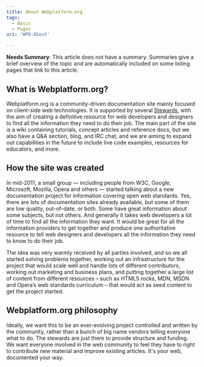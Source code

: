```yaml
---
title: About Webplatform.org
tags:
  - Basic
  - Pages
uri: 'WPD:About'

---
```

**Needs Summary**: This article does not have a summary. Summaries give a brief overview of the topic and are automatically included on some listing pages that link to this article.

## What is Webplatform.org?

Webplatform.org is a community-driven documentation site mainly focused on client-side web technologies. It is supported by several [Stewards](http://www.webplatform.org/stewards/), with the aim of creating a definitive resource for web developers and designers to find all the information they need to do their job. The main part of the site is a wiki containing tutorials, concept articles and reference docs, but we also have a Q&A section, blog, and IRC chat, and we are aiming to expand out capabilities in the future to include live code examples, resources for educators, and more.

## How the site was created

In mid-2011, a small group — including people from W3C, Google, Microsoft, Mozilla, Opera and others — started talking about a new documentation project for information covering open web standards. Yes, there are lots of documentation sites already available, but some of them are low quality, out-of-date, or both. Some have great information about some subjects, but not others. And generally it takes web developers a lot of time to find all the information they want. It would be great for all the information providers to get together and produce one authoritative resource to tell web designers and developers all the information they need to know to do their job.

The idea was very warmly received by all parties involved, and so we all started solving problems together, working out an infrastructure for the project that would scale well and handle lots of different contributors, working out marketing and business plans, and putting together a large list of content from different resources – such as HTML5 rocks, MDN, MSDN and Opera’s web standards curriculum – that would act as seed content to get the project started.

## Webplatform.org philosophy

Ideally, we want this to be an ever-evolving project controlled and written by the community, rather than a bunch of big name vendors telling everyone what to do. The stewards are just there to provide structure and funding. We want everyone involved in the web community to feel they have to right to contribute new material and improve existing articles. It's your web, documented your way.

